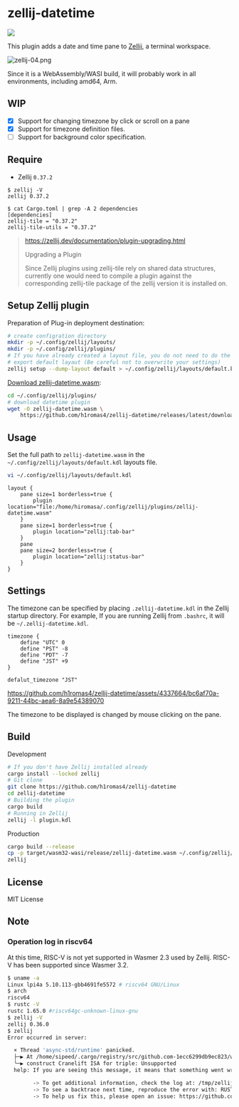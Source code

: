 # zellij-datetime

![](https://github.com/h1romas4/zellij-datetime/workflows/Build/badge.svg)

This plugin adds a date and time pane to [Zellij](https://zellij.dev/), a terminal workspace.

![zellij-04.png](https://raw.githubusercontent.com/h1romas4/zellij-datetime/main/docs/images/zellij-04.png)

Since it is a WebAssembly/WASI build, it will probably work in all environments, including amd64, Arm.

## WIP

- [x] Support for changing timezone by click or scroll on a pane
- [x] Support for timezone definition files.
- [ ] Support for background color specification.

## Require

* Zellij `0.37.2`

```
$ zellij -V
zellij 0.37.2
```

```
$ cat Cargo.toml | grep -A 2 dependencies
[dependencies]
zellij-tile = "0.37.2"
zellij-tile-utils = "0.37.2"
```

> https://zellij.dev/documentation/plugin-upgrading.html
>
> Upgrading a Plugin
>
> Since Zellij plugins using zellij-tile rely on shared data structures, currently one would need to compile a plugin against the corresponding zellij-tile package of the zellij version it is installed on.

## Setup Zellij plugin

Preparation of Plug-in deployment destination:

```bash
# create configration directory
mkdir -p ~/.config/zellij/layouts/
mkdir -p ~/.config/zellij/plugins/
# If you have already created a layout file, you do not need to do the following.
# export default layaut (Be careful not to overwrite your settings)
zellij setup --dump-layout default > ~/.config/zellij/layouts/default.kdl
```
[Download zellij-datetime.wasm](https://github.com/h1romas4/zellij-datetime/releases/latest/download/zellij-datetime.wasm):

```bash
cd ~/.config/zellij/plugins/
# download datetime plugin
wget -O zellij-datetime.wasm \
    https://github.com/h1romas4/zellij-datetime/releases/latest/download/zellij-datetime.wasm
```

## Usage

Set the full path to `zellij-datetime.wasm` in the `~/.config/zellij/layouts/default.kdl` layouts file.

```bash
vi ~/.config/zellij/layouts/default.kdl
```

```kdl
layout {
    pane size=1 borderless=true {
        plugin location="file:/home/hiromasa/.config/zellij/plugins/zellij-datetime.wasm"
    }
    pane size=1 borderless=true {
        plugin location="zellij:tab-bar"
    }
    pane
    pane size=2 borderless=true {
        plugin location="zellij:status-bar"
    }
}
```

## Settings

The timezone can be specified by placing `.zellij-datetime.kdl` in the Zellij startup directory.
For example, If you are running Zellij from `.bashrc`, it will be `~/.zellij-datetime.kdl`.

```
timezone {
    define "UTC" 0
    define "PST" -8
    define "PDT" -7
    define "JST" +9
}

defalut_timezone "JST"
```

https://github.com/h1romas4/zellij-datetime/assets/4337664/bc6af70a-9211-44bc-aea6-8a9e54389070

The timezone to be displayed is changed by mouse clicking on the pane.

## Build

Development

```bash
# If you don't have Zellij installed already
cargo install --locked zellij
# Git clone
git clone https://github.com/h1romas4/zellij-datetime
cd zellij-datetime
# Building the plugin
cargo build
# Running in Zellij
zellij -l plugin.kdl
```

Production

```bash
cargo build --release
cp -p target/wasm32-wasi/release/zellij-datetime.wasm ~/.config/zellij/plugins/
zellij
```

## License

MIT License

## Note

### Operation log in riscv64

At this time, RISC-V is not yet supported in Wasmer 2.3 used by Zellij. RISC-V has been supported since Wasmer 3.2.

```bash
$ uname -a
Linux lpi4a 5.10.113-gbb4691fe5572 # riscv64 GNU/Linux
$ arch
riscv64
$ rustc -V
rustc 1.65.0 #riscv64gc-unknown-linux-gnu
$ zellij -V
zellij 0.36.0
$ zellij
Error occurred in server:

  × Thread 'async-std/runtime' panicked.
  ├─▶ At /home/sipeed/.cargo/registry/src/github.com-1ecc6299db9ec823/wasmer-compiler-cranelift-2.3.0/src/config.rs:73:45
  ╰─▶ construct Cranelift ISA for triple: Unsupported
  help: If you are seeing this message, it means that something went wrong.

        -> To get additional information, check the log at: /tmp/zellij-1001/zellij-log/zellij.log
        -> To see a backtrace next time, reproduce the error with: RUST_BACKTRACE=1 zellij [...]
        -> To help us fix this, please open an issue: https://github.com/zellij-org/zellij/issues
```
